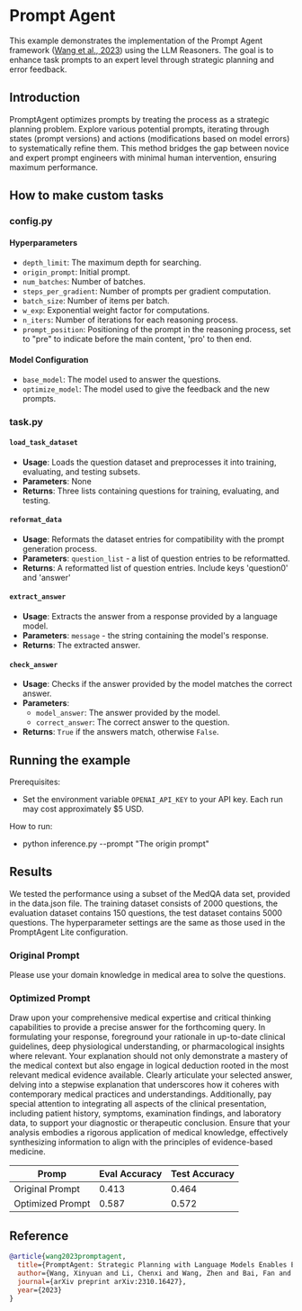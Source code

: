# Prompt Agent

This example demonstrates the implementation of the Prompt Agent framework ([Wang et al., 2023](https://arxiv.org/abs/2310.16427)) using the LLM Reasoners. The goal is to enhance task prompts to an expert level through strategic planning and error feedback.


## Introduction

PromptAgent optimizes prompts by treating the process as a strategic planning problem. Explore various potential prompts, iterating through states (prompt versions) and actions (modifications based on model errors) to systematically refine them. This method bridges the gap between novice and expert prompt engineers with minimal human intervention, ensuring maximum performance.

## How to make custom tasks

### config.py
#### Hyperparameters
- `depth_limit`: The maximum depth for searching.
- `origin_prompt`: Initial prompt.
- `num_batches`: Number of batches.
- `steps_per_gradient`: Number of prompts per gradient computation.
- `batch_size`: Number of items per batch.
- `w_exp`: Exponential weight factor for computations.
- `n_iters`: Number of iterations for each reasoning process.
- `prompt_position`: Positioning of the prompt in the reasoning process, set to "pre" to indicate before the main content, 'pro' to then end.

#### Model Configuration
- `base_model`: The model used to answer the questions.
- `optimize_model`: The model used to give the feedback and the new prompts.

### task.py

#### `load_task_dataset`
- **Usage**: Loads the question dataset and preprocesses it into training, evaluating, and testing subsets.
- **Parameters**: None
- **Returns**: Three lists containing questions for training, evaluating, and testing.

#### `reformat_data`
- **Usage**: Reformats the dataset entries for compatibility with the prompt generation process.
- **Parameters**: `question_list` - a list of question entries to be reformatted.
- **Returns**: A reformatted list of question entries. Include keys 'question0' and 'answer'

#### `extract_answer`
- **Usage**: Extracts the answer from a response provided by a language model.
- **Parameters**: `message` - the string containing the model's response.
- **Returns**: The extracted answer.

#### `check_answer`
- **Usage**: Checks if the answer provided by the model matches the correct answer.
- **Parameters**:
  - `model_answer`: The answer provided by the model.
  - `correct_answer`: The correct answer to the question.
- **Returns**: `True` if the answers match, otherwise `False`.

## Running the example

Prerequisites:
- Set the environment variable `OPENAI_API_KEY` to your API key. Each run may cost approximately $5 USD.

How to run:
- python inference.py --prompt "The origin prompt"


## Results

We tested the performance using a subset of the MedQA data set, provided in the data.json file. The training dataset consists of 2000 questions, the evaluation  dataset contains 150 questions, the test dataset contains 5000 questions. The hyperparameter settings are the same as those used in the PromptAgent Lite configuration.

### Original Prompt
Please use your domain knowledge in medical area to solve the questions.

### Optimized Prompt
Draw upon your comprehensive medical expertise and critical thinking capabilities to provide a precise answer for the forthcoming query. In formulating your response, foreground your rationale in up-to-date clinical guidelines, deep physiological understanding, or pharmacological insights where relevant. Your explanation should not only demonstrate a mastery of the medical context but also engage in logical deduction rooted in the most relevant medical evidence available. Clearly articulate your selected answer, delving into a stepwise explanation that underscores how it coheres with contemporary medical practices and understandings. Additionally, pay special attention to integrating all aspects of the clinical presentation, including patient history, symptoms, examination findings, and laboratory data, to support your diagnostic or therapeutic conclusion. Ensure that your analysis embodies a rigorous application of medical knowledge, effectively synthesizing information to align with the principles of evidence-based medicine.


|Promp|Eval Accuracy|Test Accuracy
|-|-|-|
|Original Prompt|0.413|0.464
|Optimized Prompt|0.587|0.572
 

## Reference
```bibtex
@article{wang2023promptagent,
  title={PromptAgent: Strategic Planning with Language Models Enables Expert-level Prompt Optimization},
  author={Wang, Xinyuan and Li, Chenxi and Wang, Zhen and Bai, Fan and Luo, Haotian and Zhang, Jiayou and Jojic, Nebojsa and Xing, Eric P and Hu, Zhiting},
  journal={arXiv preprint arXiv:2310.16427},
  year={2023}
}
```
